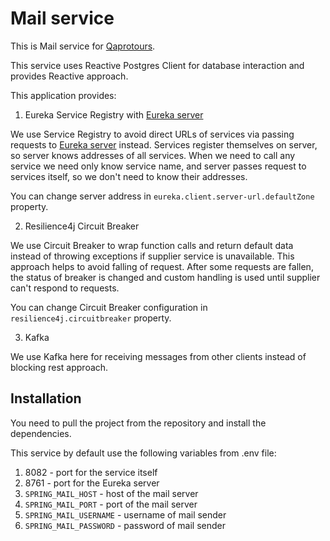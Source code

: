 # Mail service

This is Mail service for [Qaprotours](https://github.com/ilisau/qaprotours).

This service uses Reactive Postgres Client for database interaction and provides Reactive approach.

This application provides:

1) Eureka Service Registry with [Eureka server](https://github.com/ilisau/eureka-server)

We use Service Registry to avoid direct URLs of services via passing requests
to [Eureka server](https://github.com/ilisau/eureka-server) instead.
Services register themselves on server, so server knows addresses of all services.
When we need to call any service we need only know service name, and server
passes request to services itself, so we don't need to know their addresses.

You can change server address in ```eureka.client.server-url.defaultZone``` property.

2) Resilience4j Circuit Breaker

We use Circuit Breaker to wrap function calls and return default data instead
of throwing exceptions if supplier service is unavailable. This approach helps to avoid falling of request.
After some requests are fallen, the status of breaker is changed and custom handling is used until supplier can't
respond to requests.

You can change Circuit Breaker configuration in ```resilience4j.circuitbreaker``` property.

3) Kafka

We use Kafka here for receiving messages from other clients instead of blocking rest approach.

## Installation

You need to pull the project from the repository and install the dependencies.

This service by default use the following variables from .env file:

1. 8082 - port for the service itself
2. 8761 - port for the Eureka server
2. `SPRING_MAIL_HOST` - host of the mail server
3. `SPRING_MAIL_PORT` - port of the mail server
4. `SPRING_MAIL_USERNAME` - username of mail sender
5. `SPRING_MAIL_PASSWORD` - password of mail sender
